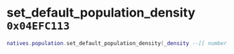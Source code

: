 # set_default_population_density `0x04EFC113`

```lua
natives.population.set_default_population_density(_density --[[ number ]])
```